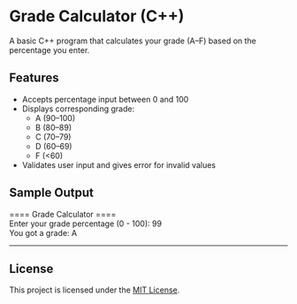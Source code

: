 # Grade Calculator (C++)

A basic C++ program that calculates your grade (A–F) based on the percentage you enter.

## Features
- Accepts percentage input between 0 and 100
- Displays corresponding grade:
  - A (90–100)
  - B (80–89)
  - C (70–79)
  - D (60–69)
  - F (<60)
- Validates user input and gives error for invalid values

## Sample Output
==== Grade Calculator ====<br>
Enter your grade percentage (0 - 100): 99<br>
You got a grade: A

---
## License

This project is licensed under the [MIT License](./LICENSE).
